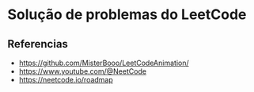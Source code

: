 # Solução de problemas do LeetCode

## Referencias
- https://github.com/MisterBooo/LeetCodeAnimation/
- https://www.youtube.com/@NeetCode
- https://neetcode.io/roadmap
